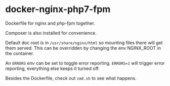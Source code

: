 # docker-nginx-php7-fpm

Dockerfile for nginx and php-fpm together.

Composer is also installed for convenience.

Default doc root is in `/usr/share/nginx/html` so mounting files there will get them served. This can be overridden by changing the env NGINX_ROOT in the container.

An `ERRORS` env can be set to toggle error reporting. `ERRORS=1` will trigger error reporting, everything else keeps it turned off.

Besides the Dockerfile, check out `cmd.sh` to see what happens.
